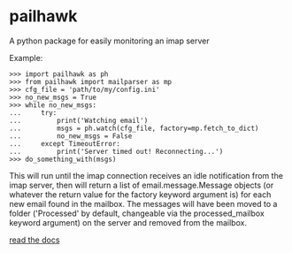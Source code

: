 # pailhawk
A python package for easily monitoring an imap server

Example:

	>>> import pailhawk as ph
	>>> from pailhawk import mailparser as mp
	>>> cfg_file = 'path/to/my/config.ini'
	>>> no_new_msgs = True
	>>> while no_new_msgs:
	...     try:
	...         print('Watching email')
	...         msgs = ph.watch(cfg_file, factory=mp.fetch_to_dict)
	...         no_new_msgs = False
	...     except TimeoutError:
	...         print('Server timed out! Reconnecting...')
	>>> do_something_with(msgs)

This will run until the imap connection receives an idle notification from the imap server, then will return a list of email.message.Message objects (or whatever the return value for the factory keyword argument is) for each new email found in the mailbox. The messages will have been moved to a folder ('Processed' by default, changeable via the processed_mailbox keyword argument) on the server and removed from the mailbox.

<a href="ezrabc.github.io/pailhawk-pages">read the docs</a>
